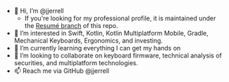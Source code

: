 - 👋 Hi, I’m @jjerrell
  - If you're looking for my professional profile, it is maintained under the [Resumé branch](https://github.com/jjerrell/jjerrell/tree/Resumé) of this repo.
- 👀 I’m interested in Swift, Kotlin, Kotlin Multiplatform Mobile, Gradle, Mechanical Keyboards, Ergonomics, and investing.
- 🌱 I’m currently learning everything I can get my hands on
- 💞️ I’m looking to collaborate on keyboard firmware, technical analysis of securities, and multiplatform technologies.
- 📫 Reach me via GitHub @jjerrell
